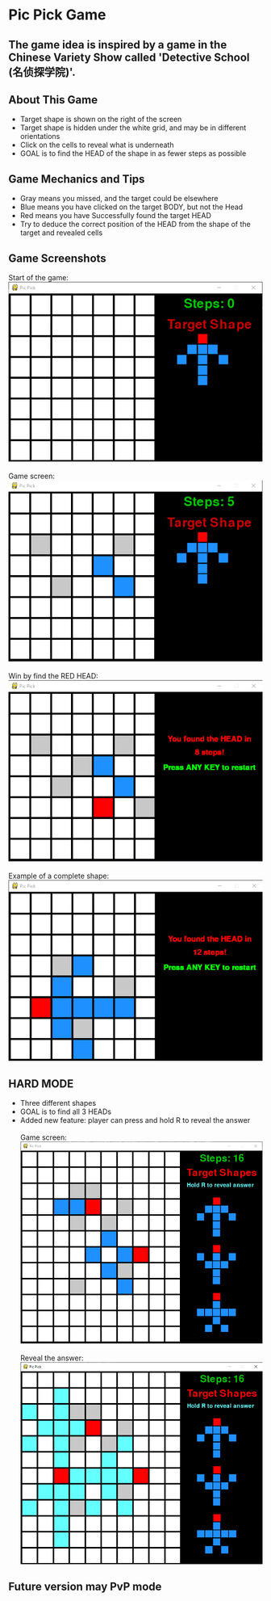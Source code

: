 # Pic Pick Game
## The game idea is inspired by a game in the Chinese Variety Show called 'Detective School (名侦探学院)'.

## About This Game
* Target shape is shown on the right of the screen
* Target shape is hidden under the white grid, and may be in different orientations
* Click on the cells to reveal what is underneath 
* GOAL is to find the HEAD of the shape in as fewer steps as possible

## Game Mechanics and Tips
* Gray means you missed, and the target could be elsewhere
* Blue means you have clicked on the target BODY, but not the Head
* Red means you have Successfully found the target HEAD
* Try to deduce the correct position of the HEAD from the shape of the target and revealed cells

## Game Screenshots
Start of the game: <br>
![](Screenshot0.png) <br><br>
Game screen: <br>
![](Screenshot1.png) <br><br>
Win by find the RED HEAD: <br>
![](Screenshot2.png) <br><br>
Example of a complete shape: <br>
![](Screenshot3.png)

## HARD MODE
* Three different shapes
* GOAL is to find all 3 HEADs
* Added new feature: player can press and hold R to reveal the answer<br><br>
Game screen: <br>
![](Screenshot4.png) <br><br>
Reveal the answer: <br>
![](Screenshot5.png)

## Future version may PvP mode

